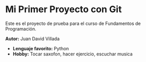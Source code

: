 
# Mi Primer Proyecto con Git
Este es el proyecto de prueba para el curso de Fundamentos de Programación.

**Autor:** Juan David Villada
- **Lenguaje favorito:** Python
- **Hobby:** Tocar saxofon, hacer ejercicio, escuchar musica
